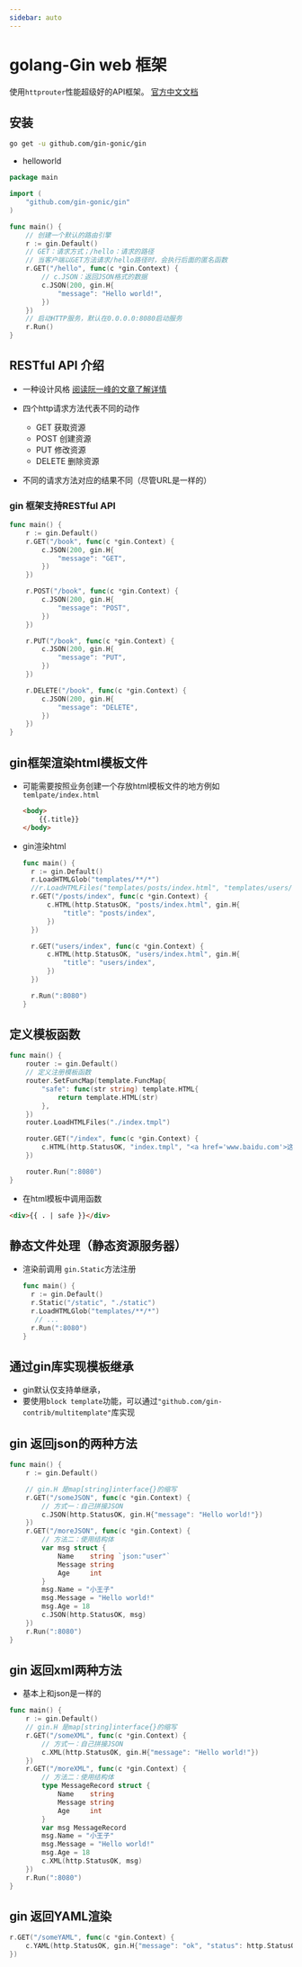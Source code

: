 ```yaml
---
sidebar: auto
---
```


# golang-Gin web 框架
使用`httprouter`性能超级好的API框架。
[官方中文文档](https://gin-gonic.com/zh-cn/docs/)

## 安装

```sh
go get -u github.com/gin-gonic/gin
```

- helloworld

```go
package main

import (
	"github.com/gin-gonic/gin"
)

func main() {
	// 创建一个默认的路由引擎
	r := gin.Default()
	// GET：请求方式；/hello：请求的路径
	// 当客户端以GET方法请求/hello路径时，会执行后面的匿名函数
	r.GET("/hello", func(c *gin.Context) {
		// c.JSON：返回JSON格式的数据
		c.JSON(200, gin.H{
			"message": "Hello world!",
		})
	})
	// 启动HTTP服务，默认在0.0.0.0:8080启动服务
	r.Run()
}
```

## RESTful API 介绍

- 一种设计风格 [阅读阮一峰的文章了解详情](http://www.ruanyifeng.com/blog/2011/09/restful.html)
- 四个http请求方法代表不同的动作
  - GET 获取资源
  - POST 创建资源
  - PUT 修改资源
  - DELETE 删除资源

- 不同的请求方法对应的结果不同（尽管URL是一样的）

### gin 框架支持RESTful API

```go
func main() {
	r := gin.Default()
	r.GET("/book", func(c *gin.Context) {
		c.JSON(200, gin.H{
			"message": "GET",
		})
	})

	r.POST("/book", func(c *gin.Context) {
		c.JSON(200, gin.H{
			"message": "POST",
		})
	})

	r.PUT("/book", func(c *gin.Context) {
		c.JSON(200, gin.H{
			"message": "PUT",
		})
	})

	r.DELETE("/book", func(c *gin.Context) {
		c.JSON(200, gin.H{
			"message": "DELETE",
		})
	})
}
```

## gin框架渲染html模板文件

- 可能需要按照业务创建一个存放html模板文件的地方例如 `temlpate/index.html`

  ```html
  <body>
      {{.title}}
  </body>
  ```

- gin渲染html

  ```go
  func main() {
  	r := gin.Default()
  	r.LoadHTMLGlob("templates/**/*")
  	//r.LoadHTMLFiles("templates/posts/index.html", "templates/users/index.html")
  	r.GET("/posts/index", func(c *gin.Context) {
  		c.HTML(http.StatusOK, "posts/index.html", gin.H{
  			"title": "posts/index",
  		})
  	})
  
  	r.GET("users/index", func(c *gin.Context) {
  		c.HTML(http.StatusOK, "users/index.html", gin.H{
  			"title": "users/index",
  		})
  	})
  
  	r.Run(":8080")
  }
  ```

## 定义模板函数

```go
func main() {
	router := gin.Default()
    // 定义注册模板函数
	router.SetFuncMap(template.FuncMap{
		"safe": func(str string) template.HTML{
			return template.HTML(str)
		},
	})
	router.LoadHTMLFiles("./index.tmpl")

	router.GET("/index", func(c *gin.Context) {
		c.HTML(http.StatusOK, "index.tmpl", "<a href='www.baidu.com'>这是段被安全化的html</a>")
	})

	router.Run(":8080")
}
```

- 在html模板中调用函数

```html
<div>{{ . | safe }}</div>
```

## 静态文件处理（静态资源服务器）

- 渲染前调用 `gin.Static`方法注册

  ```go
  func main() {
  	r := gin.Default()
  	r.Static("/static", "./static")
  	r.LoadHTMLGlob("templates/**/*")
     // ...
  	r.Run(":8080")
  }
  ```

  

## 通过gin库实现模板继承

- gin默认仅支持单继承，
- 要使用`block template`功能，可以通过`"github.com/gin-contrib/multitemplate"`库实现

## gin 返回json的两种方法

```go
func main() {
	r := gin.Default()

	// gin.H 是map[string]interface{}的缩写
	r.GET("/someJSON", func(c *gin.Context) {
		// 方式一：自己拼接JSON
		c.JSON(http.StatusOK, gin.H{"message": "Hello world!"})
	})
	r.GET("/moreJSON", func(c *gin.Context) {
		// 方法二：使用结构体
		var msg struct {
			Name    string `json:"user"`
			Message string
			Age     int
		}
		msg.Name = "小王子"
		msg.Message = "Hello world!"
		msg.Age = 18
		c.JSON(http.StatusOK, msg)
	})
	r.Run(":8080")
}
```

## gin 返回xml两种方法

- 基本上和json是一样的

```go
func main() {
	r := gin.Default()
	// gin.H 是map[string]interface{}的缩写
	r.GET("/someXML", func(c *gin.Context) {
		// 方式一：自己拼接JSON
		c.XML(http.StatusOK, gin.H{"message": "Hello world!"})
	})
	r.GET("/moreXML", func(c *gin.Context) {
		// 方法二：使用结构体
		type MessageRecord struct {
			Name    string
			Message string
			Age     int
		}
		var msg MessageRecord
		msg.Name = "小王子"
		msg.Message = "Hello world!"
		msg.Age = 18
		c.XML(http.StatusOK, msg)
	})
	r.Run(":8080")
}
```

## gin 返回YAML渲染

```go
r.GET("/someYAML", func(c *gin.Context) {
	c.YAML(http.StatusOK, gin.H{"message": "ok", "status": http.StatusOK})
})
```


